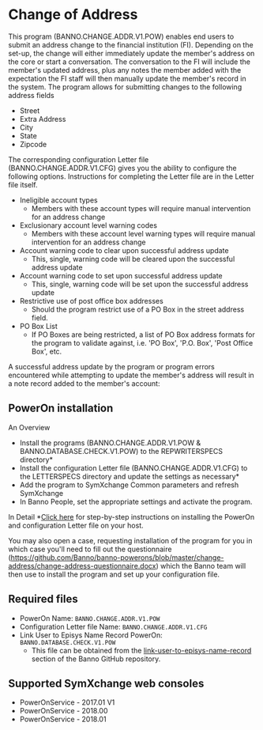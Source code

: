 
# Change of Address
This program (BANNO.CHANGE.ADDR.V1.POW) enables end users to submit an address change to the financial institution (FI). Depending on the set-up, the change will either immediately update the member's address on
the core or start a conversation. The conversation to the FI will include the member's updated address, plus any notes the member added with the expectation the FI staff will then manually update the member's
record in the system. The program allows for submitting changes to the following address fields
* Street
* Extra Address
* City
* State
* Zipcode

The corresponding configuration Letter file (BANNO.CHANGE.ADDR.V1.CFG) gives you the ability to configure the following options. Instructions for completing the Letter file are in the Letter file itself.
* Ineligible account types
	* Members with these account types will require manual intervention for an address change
* Exclusionary account level warning codes
	* Members with these account level warning types will require manual intervention for an address change
* Account warning code to clear upon successful address update
	* This, single, warning code will be cleared upon the successful address update
* Account warning code to set upon successful address update
	* This, single, warning code will be set upon the successful address update
* Restrictive use of post office box addresses
	* Should the program restrict use of a PO Box in the street address field.
* PO Box List
	* If PO Boxes are being restricted, a list of PO Box address formats for the program to validate against, i.e. 'PO Box', 'P.O. Box', 'Post Office Box', etc.

A successful address update by the program or program errors encountered while attempting to update the member's address will  result in a note record added to the member's account:


## PowerOn installation
An Overview
* Install the programs (BANNO.CHANGE.ADDR.V1.POW & BANNO.DATABASE.CHECK.V1.POW) to the REPWRITERSPECS directory*
* Install the configuration Letter file (BANNO.CHANGE.ADDR.V1.CFG) to the LETTERSPECS directory and update the settings as necessary*
* Add the program to SymXchange Common parameters and refresh SymXchange
* In Banno People, set the appropriate settings and activate the program.

In Detail
*[Click here](https://github.com/Banno/banno-powerons) for step-by-step instructions on installing the PowerOn and configuration Letter file on your host.

You may also open a case, requesting installation of the program for you in which case you'll need to fill out the questionnaire 
(https://github.com/Banno/banno-powerons/blob/master/change-address/change-address-questionnaire.docx) which the Banno team will then use to install the program and set up your
configuration file.
## Required files
* PowerOn Name:  `BANNO.CHANGE.ADDR.V1.POW`
* Configuration Letter file Name:   `BANNO.CHANGE.ADDR.V1.CFG`
* Link User to Episys Name Record PowerOn: `BANNO.DATABASE.CHECK.V1.POW`
	* This file can be obtained from the [link-user-to-episys-name-record](https://github.com/Banno/banno-powerons/tree/master/link-user-to-episys-name-record) section of the Banno GitHub repository.

## Supported SymXchange web consoles
* PowerOnService - 2017.01 V1
* PowerOnService - 2018.00
* PowerOnService - 2018.01
